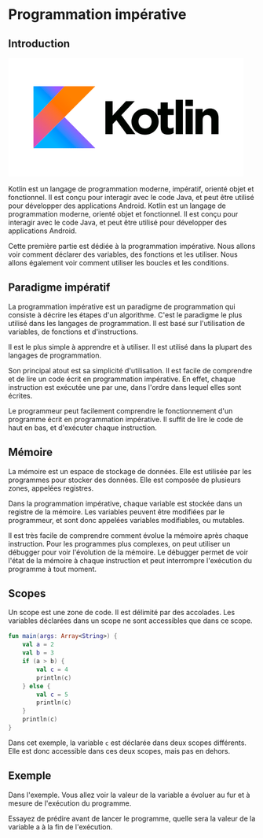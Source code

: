 # Programmation impérative

## Introduction

![img.png](img.png)

Kotlin est un langage de programmation moderne, impératif, orienté objet et fonctionnel. Il est conçu pour interagir avec le code Java, et peut être utilisé pour développer des applications Android. Kotlin est un langage de programmation moderne, orienté objet et fonctionnel. Il est conçu pour interagir avec le code Java, et peut être utilisé pour développer des applications Android.

Cette première partie est dédiée à la programmation impérative. Nous allons voir comment déclarer des variables, des fonctions et les utiliser. Nous allons également voir comment utiliser les boucles et les conditions.

## Paradigme impératif

La programmation impérative est un paradigme de programmation qui consiste à décrire les étapes d'un algorithme. C'est le paradigme le plus utilisé dans les langages de programmation. Il est basé sur l'utilisation de variables, de fonctions et d'instructions.

Il est le plus simple à apprendre et à utiliser. Il est utilisé dans la plupart des langages de programmation.

Son principal atout est sa simplicité d'utilisation. Il est facile de comprendre et de lire un code écrit en programmation impérative. En effet, chaque instruction est exécutée une par une, dans l'ordre dans lequel elles sont écrites.

Le programmeur peut facilement comprendre le fonctionnement d'un programme écrit en programmation impérative. Il suffit de lire le code de haut en bas, et d'exécuter chaque instruction.

## Mémoire

La mémoire est un espace de stockage de données. Elle est utilisée par les programmes pour stocker des données. Elle est composée de plusieurs zones, appelées registres.

Dans la programmation impérative, chaque variable est stockée dans un registre de la mémoire. Les variables peuvent être modifiées par le programmeur, et sont donc appelées variables modifiables, ou mutables.

Il est très facile de comprendre comment évolue la mémoire après chaque instruction. Pour les programmes plus complexes, on peut utiliser un débugger pour voir l'évolution de la mémoire. Le débugger permet de voir l'état de la mémoire à chaque instruction et peut interrompre l'exécution du programme à tout moment.

## Scopes

Un scope est une zone de code. Il est délimité par des accolades. Les variables déclarées dans un scope ne sont accessibles que dans ce scope.

```kotlin
fun main(args: Array<String>) {
    val a = 2
    val b = 3
    if (a > b) {
        val c = 4
        println(c)
    } else {
        val c = 5
        println(c)
    }
    println(c)
}
```

Dans cet exemple, la variable `c` est déclarée dans deux scopes différents. Elle est donc accessible dans ces deux scopes, mais pas en dehors.

## Exemple

Dans l'exemple. Vous allez voir la valeur de la variable a évoluer au fur et à mesure de l'exécution du programme.

Essayez de prédire avant de lancer le programme, quelle sera la valeur de la variable a à la fin de l'exécution.

